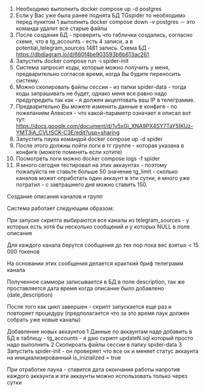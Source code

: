 1. Необходимо выполнить docker compose up -d postgres
2. Если у Вас уже была ранее поднята БД TGspider то необходимо перед пунктом  1  выполнить  docker compose down -v postgres  -- это команда удалит все старые файлы
3. После создания БД - проверить что таблички создались, согласно схеме, что в tg_accounts - есть 4 записи, а в potential_telegram_sources 1481 запись. Схема БД -
   https://dbdiagram.io/d/660f4be903593b6b613ac261
5. Запустить docker compose run -i spider-init
6. Система запросит коды, которые можно получить у меня, предварительно согласов время, когда Вы будите переносить систему.
7. Можно скопировать файлы сессии - из папки spider-data - тогда коды запрашивать не будет, однако меня все равно надо предупредить так как - я должен акцептовать ваш IP в телеграмме.
8. Предварительно Вы можете изменить данные в конфиге - по пожеланиям Алексея - что какой-параметр означает я описал  вот тут: https://docs.google.com/document/d/1y5xGi_XNA9PX4SY7TaY5IKUz-YMT3jA_CVLtSCK-C3E/edit?usp=sharing
9. Запустить паука командой docker compose up -d spider
10. После этого должны пойти логи в тг группе - которая указана в конфиге (можете поменять если хотите)
11. Посмотреть логи можно docker compose logs -f spider
12. Я много сегодня тестировал на этих аккаунтах - поэтому пожалуйста не ставьте больше 50 значение tg_limit - сколько каналов может опработать один аккаунт в эти сутки, я много уже потратил - с завтрашнего дня можно ставить 150.



Создание описания каналов и групп 

Система работает следующим образом: 

При запуске скрипта выбираются все каналы из telegram_sources - у которых есть хотя бы несколько сообщений и у которых NULL в поле описания

Для каждого канала берутся сообщения до тех пор пока вес взятых < 15 000 токенов 

На основании этих сообщения делается кракткий бриф телеграмм канала 

Полученное саммори записывается в БД в поле description, так же проставляется дата время когда описание было добавлено (date_description) 

После того как цикл завершен - скрипт запускается еще раз и повторяет процедуру (предполагается что за это время паук должен собрать уже новые каналы) 



Добавление новых аккаунтов 
1 Данные по аккаунтам надо добавить в БД в таблицу - tg_accounts - я даю скрипт updateN.sql который просто надо выполнить 
2 Скопироать файлы сессии в папку spider-data 
3 Запустить spider-init - он проверяет что все ок и меняет статус аккаунта на инициализированный is_inizialized = true 

При отработке паука - ставится дата окончания работы напротив каждого аккаунта 
и эти аккаунты можно использовать только через сутки 


